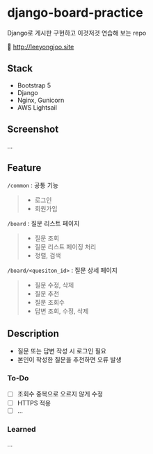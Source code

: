 # django-board-practice

Django로 게시판 구현하고 이것저것 연습해 보는 repo

🔗 http://leeyongjoo.site


## Stack

- Bootstrap 5
- Django
- Nginx, Gunicorn
- AWS Lightsail

## Screenshot

...

## Feature

`/common` : 공통 기능
> - 로그인
> - 회원가입

`/board` : 질문 리스트 페이지
> - 질문 조회
> - 질문 리스트 페이징 처리
> - 정렬, 검색

`/board/<quesiton_id>` : 질문 상세 페이지
> - 질문 수정, 삭제
> - 질문 추천
> - 질문 조회수
> - 답변 조회, 수정, 삭제

## Description

- 질문 또는 답변 작성 시 로그인 필요
- 본인이 작성한 질문을 추천하면 오류 발생

### To-Do

- [ ] 조회수 중복으로 오르지 않게 수정
- [ ] HTTPS 적용
- [ ] ...

### Learned

...
